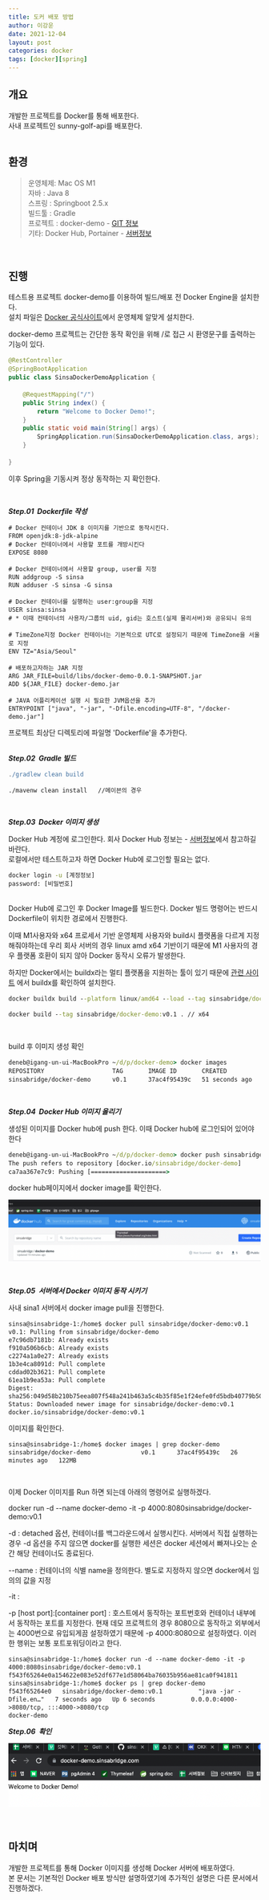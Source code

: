 ```yaml
---
title: 도커 배포 방법
author: 이강운
date: 2021-12-04
layout: post
categories: docker
tags: [docker][spring]
---
```


개요
-------------

개발한 프로젝트를 Docker를 통해 배포한다.<br>
사내 프로젝트인 sunny-golf-api를 배포한다.
<br><br>

환경
-------------
> 운영체제: Mac OS M1<br>
> 자바 : Java 8<br>
> 스프링 : Springboot 2.5.x<br> 
> 빌드툴 : Gradle<br>
> 프로젝트 : docker-demo - [GIT 정보][1]<br>
> 기타: Docker Hub, Portainer - [서버정보][2]

<br>

진행
-------------
테스트용 프로젝트 docker-demo를 이용하여 빌드/배포 전 Docker Engine을 설치한다.<br>
설치 파일은 [Docker 공식사이트][3]에서 운영체제 알맞게 설치한다.<br>

docker-demo 프로젝트는 간단한 동작 확인을 위해 /로 접근 시 환영문구를 출력하는 기능이 있다. 
```java
@RestController
@SpringBootApplication
public class SinsaDockerDemoApplication {

    @RequestMapping("/")
    public String index() {
        return "Welcome to Docker Demo!";
    }
    public static void main(String[] args) {
        SpringApplication.run(SinsaDockerDemoApplication.class, args);
    }

}
```

이후 Spring을 기동시켜 정상 동작하는 지 확인한다.<br>

<br>

***Step.01&nbsp; Dockerfile 작성***<br>
```docker
# Docker 컨테이너 JDK 8 이미지를 기반으로 동작시킨다.
FROM openjdk:8-jdk-alpine
# Docker 컨테이너에서 사용할 포트를 개방시킨다
EXPOSE 8080

# Docker 컨테이너에서 사용할 group, user를 지정
RUN addgroup -S sinsa
RUN adduser -S sinsa -G sinsa

# Docker 컨테이너를 실행하는 user:group을 지정
USER sinsa:sinsa
# * 이때 컨테이너의 사용자/그룹의 uid, gid는 호스트(실제 물리서버)와 공유되니 유의

# TimeZone지정 Docker 컨테이너는 기본적으로 UTC로 설정되기 때문에 TimeZone을 서울로 지정
ENV TZ="Asia/Seoul"

# 배포하고자하는 JAR 지정
ARG JAR_FILE=build/libs/docker-demo-0.0.1-SNAPSHOT.jar
ADD ${JAR_FILE} docker-demo.jar

# JAVA 어플리케이션 실행 시 필요한 JVM옵션을 추가
ENTRYPOINT ["java", "-jar", "-Dfile.encoding=UTF-8", "/docker-demo.jar"]
```

프로젝트 최상단 디렉토리에 파일명 'Dockerfile'을 추가한다.
<br><br>

***Step.02&nbsp; Gradle 빌드***<br>

```gradle
./gradlew clean build
```
```maven
./mavenw clean install   //메이븐의 경우
```

<br>

***Step.03&nbsp; Docker 이미지 생성***<br>

Docker Hub 계정에 로그인한다. 회사 Docker Hub 정보는 - [서버정보][2]에서 참고하길 바란다.<br>
로컬에서만 테스트하고자 하면 Docker Hub에 로그인할 필요는 없다.
```cmd
docker login -u [계정정보]
password: [비밀번호]
```
<br>
Docker Hub에 로그인 후 Docker Image를 빌드한다. Docker 빌드 명령어는 반드시 Dockerfile이 위치한 경로에서 진행한다.<br>


이때 M1사용자와 x64 프로세서 기반 운영체제 사용자와 build시 플랫폼을 다르게 지정해줘야하는데 우리 회사 서버의 경우 linux amd x64 기반이기 때문에 M1 사용자의 경우 플랫폼 호환이 되지 않아 Docker 동작시 오류가 발생한다.<br>

하지만 Docker에서는 buildx라는 멀티 플랫폼을 지원하는 툴이 있기 때문에 [관련 사이트][3] 에서 buildx를 확인하여 설치한다. <br>


```cmd 
docker buildx build --platform linux/amd64 --load --tag sinsabridge/docker-demo:v0.1 . // M1
```

```cmd 
docker build --tag sinsabridge/docker-demo:v0.1 . // x64 
```
<br>

build 후 이미지 생성 확인
```cmd
deneb@igang-un-ui-MacBookPro ~/d/p/docker-demo> docker images
REPOSITORY                   TAG       IMAGE ID       CREATED          SIZE
sinsabridge/docker-demo      v0.1      37ac4f95439c   51 seconds ago   122MB
```

<br>

***Step.04&nbsp; Docker Hub 이미지 올리기***<br>

생성된 이미지를 Docker hub에 push 한다. 이때 Docker hub에 로그인되어 있어야 한다<br>
```cmd
deneb@igang-un-ui-MacBookPro ~/d/p/docker-demo> docker push sinsabridge/docker-demo:v0.1
The push refers to repository [docker.io/sinsabridge/docker-demo]
ca7aa367e7c9: Pushing [=====================>                             ]  7.472MB/17.5MB

```

docker hub페이지에서 docker image를 확인한다.<br>

![docker hub 확인](/assets/images/posts/docker/docker_01.png)

<br>

***Step.05&nbsp; 서버에서 Docker 이미지 동작 시키기***<br>

사내 sina1 서버에서 docker image pull을 진행한다.<br>

```shell
sinsa@sinsabridge-1:/home$ docker pull sinsabridge/docker-demo:v0.1
v0.1: Pulling from sinsabridge/docker-demo
e7c96db7181b: Already exists 
f910a506b6cb: Already exists 
c2274a1a0e27: Already exists 
1b3e4ca8091d: Pull complete 
cddad02b3621: Pull complete 
61ea1b9ea53a: Pull complete 
Digest: sha256:049d58b210b75eea807f548a241b463a5c4b35f85e1f24efe0fd5bdb40779b50
Status: Downloaded newer image for sinsabridge/docker-demo:v0.1
docker.io/sinsabridge/docker-demo:v0.1

```

이미지를 확인한다.<br>
```shell
sinsa@sinsabridge-1:/home$ docker images | grep docker-demo
sinsabridge/docker-demo              v0.1      37ac4f95439c   26 minutes ago   122MB
```
<br>

이제 Docker 이미지를 Run 하면 되는데 아래의 명령어로 실행하겠다.

docker run -d --name docker-demo -it -p 4000:8080sinsabridge/docker-demo:v0.1

-d : detached 옵션, 컨테이너를 백그라운드에서 실행시킨다. 서버에서 직접 실행하는 경우 -d 옵션을 주지 않으면
docker를 실행한 세션은 docker 세션에서 빠져나오는 순간 해당 컨테이너도 종료된다.<br>

--name : 컨테이너의 식별 name을 정의한다. 별도로 지정하지 않으면 docker에서 임의의 값을 지정<br>

-it : <br>

-p [host port]:[container port] : 호스트에서 동작하는 포트번호와 컨테이너 내부에서 동작하는 포트를 지정한다. 현재 데모 프로젝트의 경우 8080으로 동작하고 외부에서는 4000번으로 유입되게끔 설정하였기 때문에
-p 4000:8080으로 설정하였다. 이러한 행위는 보통 포트포워딩이라고 한다.<br>

```shell
sinsa@sinsabridge-1:/home$ docker run -d --name docker-demo -it -p 4000:8080sinsabridge/docker-demo:v0.1
f543f65264e0a154622e083e52df677e1d58064ba76035b956ae81ca0f941811
sinsa@sinsabridge-1:/home$ docker ps | grep docker-demo
f543f65264e0   sinsabridge/docker-demo:v0.1          "java -jar -Dfile.en…"   7 seconds ago   Up 6 seconds          0.0.0.0:4000->8080/tcp, :::4000->8080/tcp                                                                                              docker-demo
```


***Step.06&nbsp; 확인***<br>

![docker hub 확인](/assets/images/posts/docker/docker_02.png)

<br>

마치며
-------------
개발한 프로젝트를 통해 Docker 이미지를 생성해 Docker 서버에 배포하였다.<br>
본 문서는 기본적인 Docker 배포 방식만 설명하였기에 추가적인 설명은 다른 문서에서 진행하겠다.<br>

<br>


[1]: https://github.com/sinsa-bridge/sunny-golf-api

[2]: https://docs.google.com/spreadsheets/d/1LoUkgDEFxzyPy2gPzXG0IDIT0vRcqf-rSvPzUhbWWWY/edit#gid=0

[3]: https://docs.docker.com/engine/install/

[4]: https://docs.docker.com/buildx/working-with-buildx/